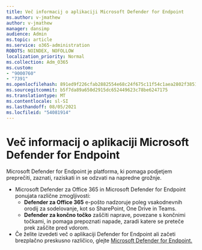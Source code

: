 ```yaml
---
title: Več informacij o aplikaciji Microsoft Defender for Endpoint
ms.author: v-jmathew
author: v-jmathew
manager: dansimp
audience: Admin
ms.topic: article
ms.service: o365-administration
ROBOTS: NOINDEX, NOFOLLOW
localization_priority: Normal
ms.collection: Adm_O365
ms.custom:
- "9000760"
- "7391"
ms.openlocfilehash: 891ed9f226cfab2882554e68c24f675c11f54c1aea2802f3851d42630af80df8
ms.sourcegitcommit: b5f7da89a650d2915dc652449623c78be6247175
ms.translationtype: MT
ms.contentlocale: sl-SI
ms.lasthandoff: 08/05/2021
ms.locfileid: "54081914"
---
```

# <a name="learn-more-about-microsoft-defender-for-endpoint"></a>Več informacij o aplikaciji Microsoft Defender for Endpoint

Microsoft Defender for Endpoint je platforma, ki pomaga podjetjem preprečiti, zaznati, raziskati in se odzvati na napredne grožnje.

- Microsoft Defender za Office 365 in Microsoft Defender for Endpoint ponujata različne zmogljivosti:
  - **Defender za Office 365** e-pošto nadzoruje poleg vsakodnevnih orodij za sodelovanje, kot so SharePoint, One Drive in Teams.
  - **Defender za končno točko** zaščiti naprave, povezane s končnimi točkami, in pomaga prepoznati napade, zaradi katere se preteče prek zaščite pred vdorom.
- Če želite izvedeti več o aplikaciji Defender for Endpoint ali začeti brezplačno preskusno različico, glejte [Microsoft Defender for Endpoint.](https://go.microsoft.com/fwlink/?linkid=2094113)
